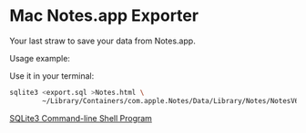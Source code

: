 # Mac Notes.app Exporter

Your last straw to save your data from Notes.app.

Usage example:

Use it in your terminal:

```sh
sqlite3 <export.sql >Notes.html \
        ~/Library/Containers/com.apple.Notes/Data/Library/Notes/NotesV6.storedata
```

[SQLite3 Command-line Shell Program](https://www.sqlite.org/download.html)
